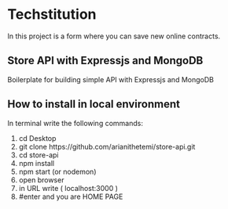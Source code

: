 # Techstitution
In this project is a form where you can save new online contracts.



<h2>Store API with Expressjs and MongoDB</h2>
<p>Boilerplate for building simple API with Expressjs and MongoDB</p>

<h2>How to install in local environment</h2>
<p>In terminal write the following commands:</p>
<ol> 
  <li>cd Desktop</li>
  <li>git clone https://github.com/arianithetemi/store-api.git</li>
  <li>cd store-api</li>
  <li>npm install</li>
  <li>npm start (or nodemon)</li>
  <li>open browser</li>
  <li>in URL write ( localhost:3000 )</li>
  <li>#enter and you are HOME PAGE</li>
  </ol>
